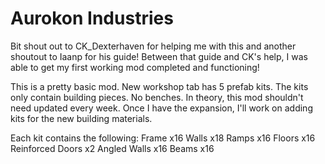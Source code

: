 # Aurokon Industries
Bit shout out to CK_Dexterhaven for helping me with this and another shoutout to Iaanp for his guide! Between that guide and CK's help,
I was able to get my first working mod completed and functioning!

This is a pretty basic mod. New workshop tab has 5 prefab kits. The kits only contain building pieces. No benches.
In theory, this mod shouldn't need updated every week. Once I have the expansion, I'll work on adding kits for the new building materials.

Each kit contains the following:
Frame x16
Walls x18
Ramps x16
Floors x16
Reinforced Doors x2
Angled Walls x16
Beams x16
